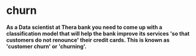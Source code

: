 # churn
**As a Data scientist at Thera bank you need to come up with a classification model that will help the bank improve its services 'so that customers do not renounce' their credit cards. This is known as 'customer churn' or 'churning'.**

